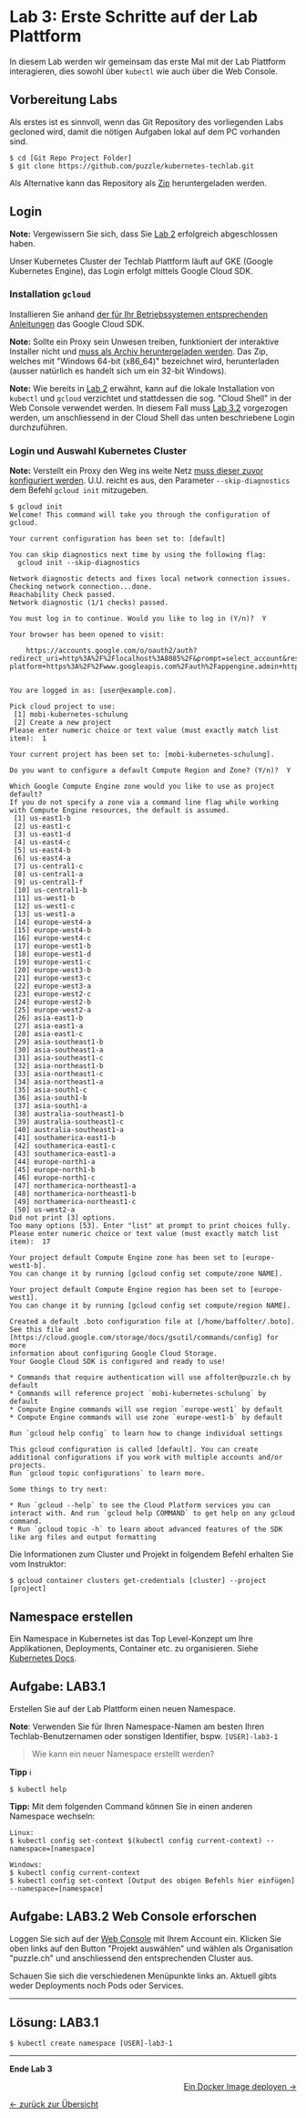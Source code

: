 # Lab 3: Erste Schritte auf der Lab Plattform

In diesem Lab werden wir gemeinsam das erste Mal mit der Lab Plattform interagieren, dies sowohl über `kubectl` wie auch über die Web Console.


## Vorbereitung Labs

Als erstes ist es sinnvoll, wenn das Git Repository des vorliegenden Labs gecloned wird, damit die nötigen Aufgaben lokal auf dem PC vorhanden sind.

```
$ cd [Git Repo Project Folder]
$ git clone https://github.com/puzzle/kubernetes-techlab.git
```

Als Alternative kann das Repository als [Zip](https://github.com/puzzle/kubernetes-techlab/archive/master.zip) heruntergeladen werden.


## Login

**Note:** Vergewissern Sie sich, dass Sie [Lab 2](02_cli.md) erfolgreich abgeschlossen haben.

Unser Kubernetes Cluster der Techlab Plattform läuft auf GKE (Google Kubernetes Engine), das Login erfolgt mittels Google Cloud SDK.


### Installation `gcloud`

Installieren Sie anhand [der für Ihr Betriebssystemen entsprechenden Anleitungen](https://cloud.google.com/sdk/docs/quickstarts) das Google Cloud SDK.

**Note:** Sollte ein Proxy sein Unwesen treiben, funktioniert der interaktive Installer nicht und [muss als Archiv heruntergeladen werden](https://cloud.google.com/sdk/docs/downloads-versioned-archives). Das Zip, welches mit "Windows 64-bit (x86_64)" bezeichnet wird, herunterladen (ausser natürlich es handelt sich um ein 32-bit Windows).

**Note:** Wie bereits in [Lab 2](02_cli.md) erwähnt, kann auf die lokale Installation von `kubectl` und `gcloud` verzichtet und stattdessen die sog. "Cloud Shell" in der Web Console verwendet werden. In diesem Fall muss [Lab 3.2](03_first_steps.md#aufgabe-lab32-web-console-erforschen) vorgezogen werden, um anschliessend in der Cloud Shell das unten beschriebene Login durchzuführen.


### Login und Auswahl Kubernetes Cluster

**Note:** Verstellt ein Proxy den Weg ins weite Netz [muss dieser zuvor konfiguriert werden](https://cloud.google.com/sdk/docs/proxy-settings#proxy_configuration). U.U. reicht es aus, den Parameter `--skip-diagnostics` dem Befehl `gcloud init` mitzugeben.


```
$ gcloud init
Welcome! This command will take you through the configuration of gcloud.

Your current configuration has been set to: [default]

You can skip diagnostics next time by using the following flag:
  gcloud init --skip-diagnostics

Network diagnostic detects and fixes local network connection issues.
Checking network connection...done.                                                                                                                                                                               
Reachability Check passed.
Network diagnostic (1/1 checks) passed.

You must log in to continue. Would you like to log in (Y/n)?  Y

Your browser has been opened to visit:

    https://accounts.google.com/o/oauth2/auth?redirect_uri=http%3A%2F%2Flocalhost%3A8085%2F&prompt=select_account&response_type=code&client_id=xxxxxxxxxxx.apps.googleusercontent.com&scope=https%3A%2F%2Fwww.googleapis.com%2Fauth%2Fuserinfo.email+https%3A%2F%2Fwww.googleapis.com%2Fauth%2Fcloud-platform+https%3A%2F%2Fwww.googleapis.com%2Fauth%2Fappengine.admin+https%3A%2F%2Fwww.googleapis.com%2Fauth%2Fcompute+https%3A%2F%2Fwww.googleapis.com%2Fauth%2Faccounts.reauth&access_type=offline


You are logged in as: [user@example.com].

Pick cloud project to use: 
 [1] mobi-kubernetes-schulung
 [2] Create a new project
Please enter numeric choice or text value (must exactly match list 
item):  1

Your current project has been set to: [mobi-kubernetes-schulung].

Do you want to configure a default Compute Region and Zone? (Y/n)?  Y

Which Google Compute Engine zone would you like to use as project 
default?
If you do not specify a zone via a command line flag while working 
with Compute Engine resources, the default is assumed.
 [1] us-east1-b
 [2] us-east1-c
 [3] us-east1-d
 [4] us-east4-c
 [5] us-east4-b
 [6] us-east4-a
 [7] us-central1-c
 [8] us-central1-a
 [9] us-central1-f
 [10] us-central1-b
 [11] us-west1-b
 [12] us-west1-c
 [13] us-west1-a
 [14] europe-west4-a
 [15] europe-west4-b
 [16] europe-west4-c
 [17] europe-west1-b
 [18] europe-west1-d
 [19] europe-west1-c
 [20] europe-west3-b
 [21] europe-west3-c
 [22] europe-west3-a
 [23] europe-west2-c
 [24] europe-west2-b
 [25] europe-west2-a
 [26] asia-east1-b
 [27] asia-east1-a
 [28] asia-east1-c
 [29] asia-southeast1-b
 [30] asia-southeast1-a
 [31] asia-southeast1-c
 [32] asia-northeast1-b
 [33] asia-northeast1-c
 [34] asia-northeast1-a
 [35] asia-south1-c
 [36] asia-south1-b
 [37] asia-south1-a
 [38] australia-southeast1-b
 [39] australia-southeast1-c
 [40] australia-southeast1-a
 [41] southamerica-east1-b
 [42] southamerica-east1-c
 [43] southamerica-east1-a
 [44] europe-north1-a
 [45] europe-north1-b
 [46] europe-north1-c
 [47] northamerica-northeast1-a
 [48] northamerica-northeast1-b
 [49] northamerica-northeast1-c
 [50] us-west2-a
Did not print [3] options.
Too many options [53]. Enter "list" at prompt to print choices fully.
Please enter numeric choice or text value (must exactly match list 
item):  17

Your project default Compute Engine zone has been set to [europe-west1-b].
You can change it by running [gcloud config set compute/zone NAME].

Your project default Compute Engine region has been set to [europe-west1].
You can change it by running [gcloud config set compute/region NAME].

Created a default .boto configuration file at [/home/baffolter/.boto]. See this file and
[https://cloud.google.com/storage/docs/gsutil/commands/config] for more
information about configuring Google Cloud Storage.
Your Google Cloud SDK is configured and ready to use!

* Commands that require authentication will use affolter@puzzle.ch by default
* Commands will reference project `mobi-kubernetes-schulung` by default
* Compute Engine commands will use region `europe-west1` by default
* Compute Engine commands will use zone `europe-west1-b` by default

Run `gcloud help config` to learn how to change individual settings

This gcloud configuration is called [default]. You can create additional configurations if you work with multiple accounts and/or projects.
Run `gcloud topic configurations` to learn more.

Some things to try next:

* Run `gcloud --help` to see the Cloud Platform services you can interact with. And run `gcloud help COMMAND` to get help on any gcloud command.
* Run `gcloud topic -h` to learn about advanced features of the SDK like arg files and output formatting
```

Die Informationen zum Cluster und Projekt in folgendem Befehl erhalten Sie vom Instruktor:

```
$ gcloud container clusters get-credentials [cluster] --project [project]
```


## Namespace erstellen

Ein Namespace in Kubernetes ist das Top Level-Konzept um Ihre Applikationen, Deployments, Container etc. zu organisieren. Siehe [Kubernetes Docs](https://kubernetes.io/docs/concepts/overview/working-with-objects/namespaces/).


## Aufgabe: LAB3.1

Erstellen Sie auf der Lab Plattform einen neuen Namespace.

**Note**: Verwenden Sie für Ihren Namespace-Namen am besten Ihren Techlab-Benutzernamen oder sonstigen Identifier, bspw. `[USER]-lab3-1`

> Wie kann ein neuer Namespace erstellt werden?

**Tipp** :information_source:
```
$ kubectl help
```

**Tipp:** Mit dem folgenden Command können Sie in einen anderen Namespace wechseln:
```
Linux:
$ kubectl config set-context $(kubectl config current-context) --namespace=[namespace]
```

```
Windows:
$ kubectl config current-context
$ kubectl config set-context [Output des obigen Befehls hier einfügen] --namespace=[namespace]
```

## Aufgabe: LAB3.2 Web Console erforschen

Loggen Sie sich auf der [Web Console](https://console.cloud.google.com/kubernetes) mit Ihrem Account ein. Klicken Sie oben links auf den Button "Projekt auswählen" und wählen als Organisation "puzzle.ch" und anschliessend den entsprechenden Cluster aus.

Schauen Sie sich die verschiedenen Menüpunkte links an. Aktuell gibts weder Deployments noch Pods oder Services.


---

## Lösung: LAB3.1

```
$ kubectl create namespace [USER]-lab3-1
```
---

**Ende Lab 3**

<p width="100px" align="right"><a href="04_deploy_dockerimage.md">Ein Docker Image deployen →</a></p>

[← zurück zur Übersicht](../README.md)
